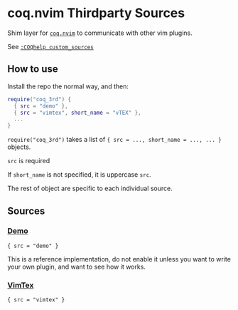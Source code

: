 # coq.nvim Thirdparty Sources

Shim layer for [`coq.nvim`](https://github.com/ms-jpq/coq_nvim) to communicate with other vim plugins.

See [`:COQhelp custom_sources`](https://github.com/ms-jpq/coq_nvim/tree/coq/docs/CUSTOM_SOURCES.md)

## How to use

Install the repo the normal way, and then:

```lua
require("coq_3rd") {
  { src = "demo" },
  { src = "vimtex", short_name = "vTEX" },
  ...
}
```

`require("coq_3rd")` takes a list of `{ src = ..., short_name = ..., ... }` objects.

`src` is required

If `short_name` is not specified, it is uppercase `src`.

The rest of object are specific to each individual source.

## Sources

### [Demo](https://github.com/ms-jpq/coq.thirdparty/blob/main/lua/coq_3rd/demo/init.lua)

`{ src = "demo" }`

This is a reference implementation, do not enable it unless you want to write your own plugin, and want to see how it works.

### [VimTex](https://github.com/lervag/vimtex)

`{ src = "vimtex" }`

